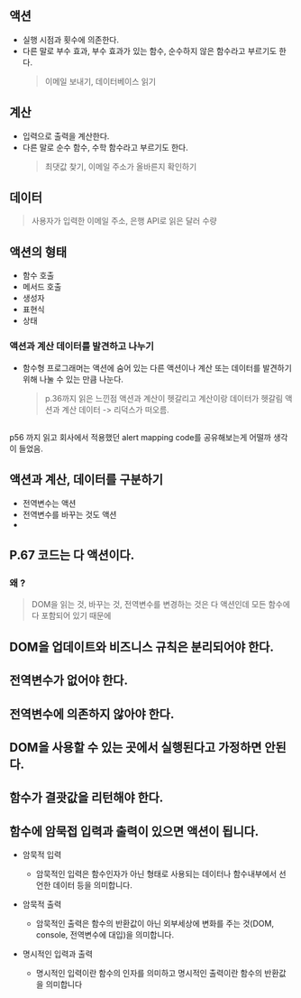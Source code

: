 ## 액션

- 실행 시점과 횟수에 의존한다.
- 다른 말로 부수 효과, 부수 효과가 있는 함수, 순수하지 않은 함수라고 부르기도 한다.
  > 이메일 보내기, 데이터베이스 읽기

## 계산

- 입력으로 출력을 계산한다.
- 다른 말로 순수 함수, 수학 함수라고 부르기도 한다.
  > 최댓값 찾기, 이메일 주소가 올바른지 확인하기

## 데이터

> 사용자가 입력한 이메일 주소, 은행 API로 읽은 달러 수량

## 액션의 형태

- 함수 호출
- 메서드 호출
- 생성자
- 표현식
- 상태

### 액션과 계산 데이터를 발견하고 나누기

- 함수형 프로그래머는 액션에 숨어 있는 다른 액션이나 계산 또는 데이터를 발견하기 위해 나눌 수 있는 만큼 나눈다.

  > p.36까지 읽은 느낀점 액션과 계산이 헷갈리고 계산이랑 데이터가 헷갈림
  > 액션과 계산 데이터 -> 리덕스가 떠오름.

##

p56 까지 읽고 회사에서 적용했던 alert mapping code를 공유해보는게 어떨까 생각이 들었음.

## 액션과 계산, 데이터를 구분하기

- 전역변수는 액션
- 전역변수를 바꾸는 것도 액션
-

## P.67 코드는 다 액션이다.

### 왜 ?

> DOM을 읽는 것, 바꾸는 것, 전역변수를 변경하는 것은 다 액션인데 모든 함수에 다 포함되어 있기 때문에

## DOM을 업데이트와 비즈니스 규칙은 분리되어야 한다.

## 전역변수가 없어야 한다.

## 전역변수에 의존하지 않아야 한다.

## DOM을 사용할 수 있는 곳에서 실행된다고 가정하면 안된다.

## 함수가 결괏값을 리턴해야 한다.

## 함수에 암묵접 입력과 출력이 있으면 액션이 됩니다.

- 암묵적 입력

  - 암묵적인 입력은 함수인자가 아닌 형태로 사용되는 데이터나 함수내부에서 선언한 데이터 등을 의미합니다.

- 암묵적 출력

  - 암묵적인 출력은 함수의 반환값이 아닌 외부세상에 변화를 주는 것(DOM, console, 전역변수에 대입)을 의미합니다.

- 명시적인 입력과 출력
  - 명시적인 입력이란 함수의 인자를 의미하고 명시적인 출력이란 함수의 반환값을 의미합니다
